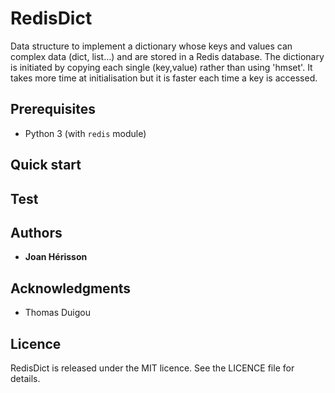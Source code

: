 # RedisDict

Data structure to implement a dictionary whose keys and values can complex data (dict, list...) and are stored in a Redis database. The dictionary is initiated by copying each single (key,value) rather than using 'hmset'. It takes more time at initialisation but it is faster each time a key is accessed.

## Prerequisites

* Python 3 (with `redis` module)

## Quick start

## Test


## Authors

* **Joan Hérisson**

## Acknowledgments

* Thomas Duigou


## Licence
RedisDict is released under the MIT licence. See the LICENCE file for details.
